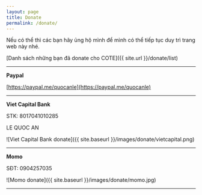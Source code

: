 ```yaml
---
layout: page
title: Donate
permalink: /donate/
---
```


Nếu có thể thì các bạn hãy ủng hộ mình để mình có thể tiếp tục duy trì trang web này nhé.

[Danh sách những bạn đã donate cho COTE]({{ site.url }}/donate/list)

-----------------------------------------------------------------

**Paypal**

[https://paypal.me/quocanle](https://paypal.me/quocanle)

-----------------------------------------------------------------

**Viet Capital Bank**

STK: 8017041010285

LE QUOC AN

![Viet Capital Bank donate]({{ site.baseurl }}/images/donate/vietcapital.png)

-----------------------------------------------------------------

**Momo**

SĐT: 0904257035

![Momo donate]({{ site.baseurl }}/images/donate/momo.jpg)

-----------------------------------------------------------------
